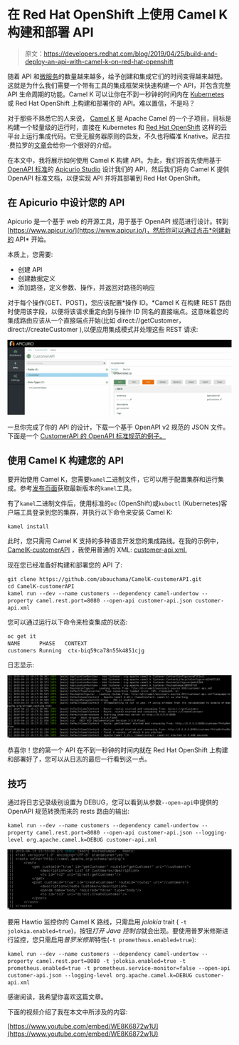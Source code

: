 # 在 Red Hat OpenShift 上使用 Camel K 构建和部署 API

> 原文：<https://developers.redhat.com/blog/2019/04/25/build-and-deploy-an-api-with-camel-k-on-red-hat-openshift>

随着 API 和[微服务](https://developers.redhat.com/topics/microservices/)的数量越来越多，给予创建和集成它们的时间变得越来越短。这就是为什么我们需要一个带有工具的集成框架来快速构建一个 API，并包含完整 API 生命周期的功能。Camel K 可以让你在不到一秒钟的时间内在 [Kubernetes](https://developers.redhat.com/topics/kubernetes/) 或 Red Hat OpenShift 上构建和部署你的 API。难以置信，不是吗？

对于那些不熟悉它的人来说， [Camel K](https://github.com/apache/camel-k) 是 Apache Camel 的一个子项目，目标是构建一个轻量级的运行时，直接在 Kubernetes 和 [Red Hat OpenShift](https://developers.redhat.com/blog/2019/03/18/getting-started-with-codeready-workspaces-and-red-hat-openshift-application-runtimes/) 这样的云平台上运行集成代码。它受无服务器原则的启发，不久也将瞄准 Knative。尼古拉·费拉罗的[文章](https://www.nicolaferraro.me/2018/10/15/introducing-camel-k/)会给你一个很好的介绍。

在本文中，我将展示如何使用 Camel K 构建 API。为此，我们将首先使用基于 [OpenAPI 标准](https://github.com/OAI/OpenAPI-Specification)的 [Apicurio Studio](http://www.apicur.io/) 设计我们的 API，然后我们将向 Camel K 提供 OpenAPI 标准文档，以便实现 API 并将其部署到 Red Hat OpenShift。

## 在 Apicurio 中设计您的 API

Apicurio 是一个基于 web 的开源工具，用于基于 OpenAPI 规范进行设计。转到[https://www.apicur.io/](https://www.apicur.io/)，然后你可以通过点击*创建新的 API* 开始。

本质上，您需要:

*   创建 API
*   创建数据定义
*   添加路径，定义参数、操作，并返回对路径的响应

对于每个操作(GET、POST)，您应该配置*操作 ID。*Camel K 在构建 REST 路由时使用该字段，以便将该请求重定向到与操作 ID 同名的直接端点。这意味着您的集成路由应该从一个直接端点开始(比如 direct://getCustomer，direct://createCustomer ),以便应用集成模式并处理这些 REST 请求:

![](img/a986fae7e5e3cc74d9dbd673b167b86d.png)

一旦你完成了你的 API 的设计，下载一个基于 OpenAPI v2 规范的 JSON 文件。下面是一个 [CustomerAPI 的 OpenAPI 标准规范的例子。](https://github.com/abouchama/CamelK-customerAPI/blob/master/customer-api.json)

## 使用 Camel K 构建您的 API

要开始使用 Camel K，您需要`kamel`二进制文件，它可以用于配置集群和运行集成。参考[发布页面](https://github.com/apache/camel-k/releases)获取最新版本的`kamel`工具。

有了`kamel`二进制文件后，使用标准的`oc` (OpenShift)或`kubectl` (Kubernetes)客户端工具登录到您的集群，并执行以下命令来安装 Camel K:

```
kamel install
```

此时，您只需用 Camel K 支持的多种语言开发您的集成路线。在我的示例中， [CamelK-customerAPI](https://github.com/abouchama/CamelK-customerAPI) ，我使用普通的 XML: [customer-api.xml.](https://github.com/abouchama/CamelK-customerAPI/blob/master/customer-api.xml)

现在您已经准备好构建和部署您的 API 了:

```
git clone https://github.com/abouchama/CamelK-customerAPI.git
cd CamelK-customerAPI
kamel run --dev --name customers --dependency camel-undertow --property camel.rest.port=8080 --open-api customer-api.json customer-api.xml
```

您可以通过运行以下命令来检查集成的状态:

```
oc get it
NAME      PHASE   CONTEXT
customers Running  ctx-biq59ca78n55k4851cjg
```

日志显示:

![](img/440f98adede32adcde23c619f4cc12c7.png)

恭喜你！您的第一个 API 在不到一秒钟的时间内就在 Red Hat OpenShift 上构建和部署好了，您可以从日志的最后一行看到这一点。

## 技巧

通过将日志记录级别设置为 DEBUG，您可以看到从参数`--open-api`中提供的 OpenAPI 规范转换而来的 rests 路由的输出:

```
kamel run --dev --name customers --dependency camel-undertow --property camel.rest.port=8080 --open-api customer-api.json --logging-level org.apache.camel.k=DEBUG customer-api.xml
```

![](img/ab459ca47b879f29ccce11e510da0fd8.png)

要用 Hawtio 监控你的 Camel K 路线，只需启用 *jolokia* trait ( `-t jolokia.enabled=true`)，按钮*打开 Java 控制台*就会出现。要使用普罗米修斯进行监控，您只需启用*普罗米修斯*特性(`-t prometheus.enabled=true`):

```
kamel run --dev --name customers --dependency camel-undertow --property camel.rest.port=8080 -t jolokia.enabled=true -t prometheus.enabled=true -t prometheus.service-monitor=false --open-api customer-api.json --logging-level org.apache.camel.k=DEBUG customer-api.xml
```

感谢阅读，我希望你喜欢这篇文章。

下面的视频介绍了我在本文中所涉及的内容:

[https://www.youtube.com/embed/WE8K6872w1U](https://www.youtube.com/embed/WE8K6872w1U)